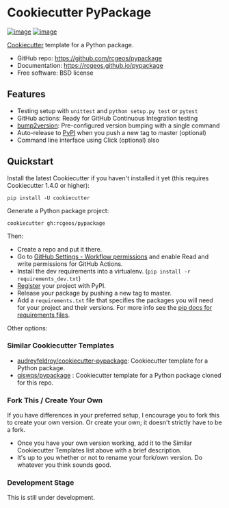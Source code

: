 # Cookiecutter PyPackage

[![image](https://github.com/giswqs/pypackage/workflows/build/badge.svg)](https://github.com/rcgeos/pypackage/actions?query=workflow%3Abuild)
[![image](https://github.com/giswqs/pypackage/workflows/docs/badge.svg)](https://rcgeos.github.io/pypackage)

[Cookiecutter](https://github.com/cookiecutter/cookiecutter) template for a Python package.

-   GitHub repo: <https://github.com/rcgeos/pypackage>
-   Documentation: <https://rcgeos.github.io/pypackage>
-   Free software: BSD license

## Features

-   Testing setup with `unittest` and `python setup.py test` or `pytest`
-   GitHub actions: Ready for GitHub Continuous Integration testing
-   [bump2version](https://github.com/c4urself/bump2version): Pre-configured version bumping with a single command
-   Auto-release to [PyPI](https://pypi.python.org/pypi) when you push a new tag to master (optional)
-   Command line interface using Click (optional) also

## Quickstart

Install the latest Cookiecutter if you haven't installed it yet (this
requires Cookiecutter 1.4.0 or higher):

    pip install -U cookiecutter

Generate a Python package project:

    cookiecutter gh:rcgeos/pypackage

Then:

-   Create a repo and put it there.
-   Go to [GitHub Settings - Workflow permissions](https://github.com/rcgeos/mapwidget/settings/actions) and enable Read and write permissions for GitHub Actions.
-   Install the dev requirements into a virtualenv. (`pip install -r requirements_dev.txt`)
-   [Register](https://packaging.python.org/tutorials/packaging-projects/#uploading-the-distribution-archives) your project with PyPI.
-   Release your package by pushing a new tag to master.
-   Add a `requirements.txt` file that specifies the packages you will
    need for your project and their versions. For more info see the [pip
    docs for requirements files](https://pip.pypa.io/en/stable/user_guide/#requirements-files).

Other options:

### Similar Cookiecutter Templates

-   [audreyfeldroy/cookiecutter-pypackage](https://github.com/audreyfeldroy/cookiecutter-pypackage): Cookiecutter template for a Python package.
-   [giswqs/pypackage](https://github.com/giswqs/pypackage) : Cookiecutter template for a Python package cloned for this repo. 

### Fork This / Create Your Own

If you have differences in your preferred setup, I encourage you to fork
this to create your own version. Or create your own; it doesn't strictly
have to be a fork.

-   Once you have your own version working, add it to the Similar
    Cookiecutter Templates list above with a brief description.
-   It's up to you whether or not to rename your fork/own version. Do
    whatever you think sounds good.

### Development Stage 

This is still under development. 
